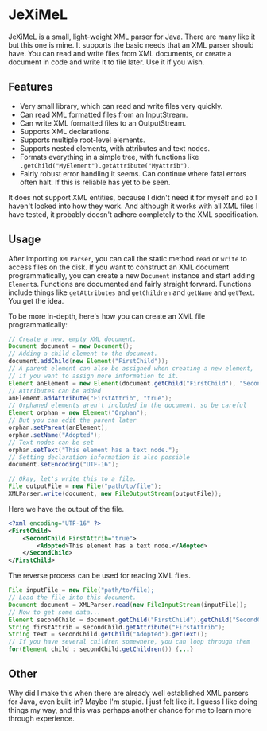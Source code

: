 # JeXiMeL

JeXiMeL is a small, light-weight XML parser for Java. There are many like it but this one is mine. It supports the basic needs that an XML parser should have. You can read and write files from XML documents, or create a document in code and write it to file 
later. Use it if you wish.

## Features

* Very small library, which can read and write files very quickly.
* Can read XML formatted files from an InputStream.
* Can write XML formatted files to an OutputStream.
* Supports XML declarations.
* Supports multiple root-level elements.
* Supports nested elements, with attributes and text nodes.
* Formats everything in a simple tree, with functions like `.getChild("MyElement").getAttribute("MyAttrib")`.
* Fairly robust error handling it seems. Can continue where fatal errors often halt. If this is reliable has yet to be seen.

It does not support XML entities, because I didn't need it for myself and so I haven't looked into how they work.
And although it works with all XML files I have tested, it probably doesn't adhere completely to the XML specification.

## Usage

After importing `XMLParser`, you can call the static method `read` or `write` to access files on the disk. If you want to construct an XML document programmatically, you can create a new `Document` instance and start adding `Element`s. Functions are documented 
and fairly straight forward. Functions include things like `getAttributes` and `getChildren` and `getName` and `getText`. You get the idea.

To be more in-depth, here's how you can create an XML file programmatically:
```java
// Create a new, empty XML document.
Document document = new Document();
// Adding a child element to the document.
document.addChild(new Element("FirstChild"));
// A parent element can also be assigned when creating a new element, 
// if you want to assign more information to it.
Element anElement = new Element(document.getChild("FirstChild"), "SecondChild");
// Attributes can be added
anElement.addAttribute("FirstAttrib", "true");
// Orphaned elements aren't included in the document, so be careful
Element orphan = new Element("Orphan");
// But you can edit the parent later
orphan.setParent(anElement);
orphan.setName("Adopted");
// Text nodes can be set
orphan.setText("This element has a text node.");
// Setting declaration information is also possible
document.setEncoding("UTF-16");

// Okay, let's write this to a file.
File outputFile = new File("path/to/file");
XMLParser.write(document, new FileOutputStream(outputFile));
```

Here we have the output of the file.
```xml
<?xml encoding="UTF-16" ?>
<FirstChild>
	<SecondChild FirstAttrib="true">
		<Adopted>This element has a text node.</Adopted>
	</SecondChild>
</FirstChild>
```

The reverse process can be used for reading XML files.

```java
File inputFile = new File("path/to/file);
// Load the file into this document.
Document document = XMLParser.read(new FileInputStream(inputFile));
// Now to get some data...
Element secondChild = document.getChild("FirstChild").getChild("SecondChild");
String firstAttrib = secondChild.getAttribute("FirstAttrib");
String text = secondChild.getChild("Adopted").getText();
// If you have several children somewhere, you can loop through them
for(Element child : secondChild.getChildren()) {...}
```

## Other

Why did I make this when there are already well established XML parsers for Java, even built-in? Maybe I'm stupid. I just felt like it. I guess I like doing things my way, and this was perhaps another chance for me to learn more through experience. 
